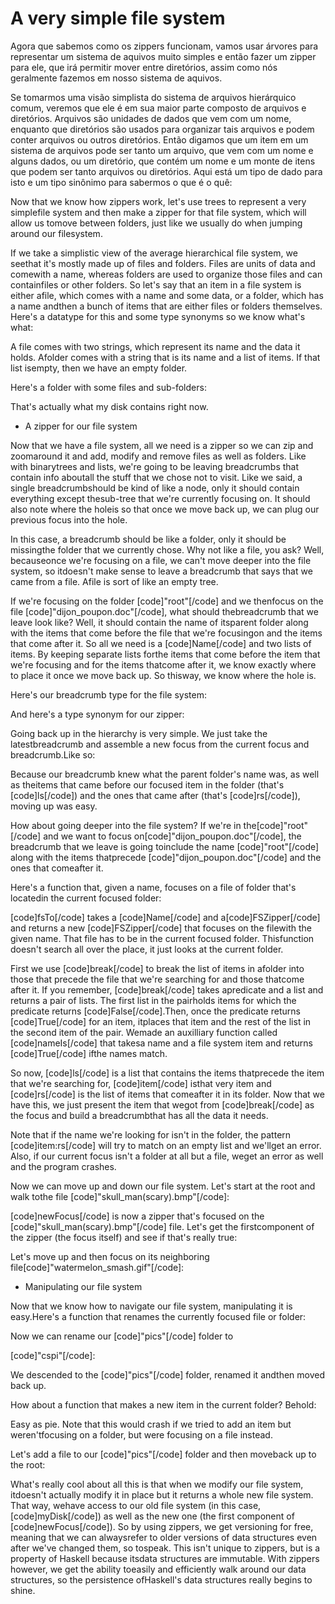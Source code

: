 A very simple file system
=========================

Agora que sabemos como os zippers funcionam, vamos usar árvores para representar um sistema de aquivos muito simples e então fazer um zipper para ele, que irá permitir mover entre diretórios, assim como nós geralmente fazemos em nosso sistema de aquivos.

Se tomarmos uma visão simplista do sistema de arquivos hierárquico comum, veremos que ele é em sua maior parte composto de arquivos e diretórios. Arquivos são unidades de dados que vem com um nome, enquanto que diretórios são usados para organizar tais arquivos e podem conter arquivos ou outros diretórios. Então digamos que um item em um sistema de arquivos pode ser tanto um arquivo, que vem com um nome e alguns dados, ou um diretório, que contém um nome e um monte de itens que podem ser tanto arquivos ou diretórios. Aqui está um tipo de dado para isto e um tipo sinônimo para sabermos o que é o quê:

Now that we know how zippers work, let's use trees to represent a very simplefile system and then make a zipper for that file system, which will allow us tomove between folders, just like we usually do when jumping around our filesystem.

If we take a simplistic view of the average hierarchical file system, we seethat it's mostly made up of files and folders. Files are units of data and comewith a name, whereas folders are used to organize those files and can containfiles or other folders. So let's say that an item in a file system is either afile, which comes with a name and some data, or a folder, which has a name andthen a bunch of items that are either files or folders themselves. Here's a datatype for this and some type synonyms so we know what's what:

A file comes with two strings, which represent its name and the data it holds. Afolder comes with a string that is its name and a list of items. If that list isempty, then we have an empty folder.

Here's a folder with some files and sub-folders:

That's actually what my disk contains right now.

- A zipper for our file system

Now that we have a file system, all we need is a zipper so we can zip and zoomaround it and add, modify and remove files as well as folders. Like with binarytrees and lists, we're going to be leaving breadcrumbs that contain info aboutall the stuff that we chose not to visit. Like we said, a single breadcrumbshould be kind of like a node, only it should contain everything except thesub-tree that we're currently focusing on. It should also note where the holeis so that once we move back up, we can plug our previous focus into the hole.

In this case, a breadcrumb should be like a folder, only it should be missingthe folder that we currently chose. Why not like a file, you ask? Well, becauseonce we're focusing on a file, we can't move deeper into the file system, so itdoesn't make sense to leave a breadcrumb that says that we came from a file. Afile is sort of like an empty tree.

If we're focusing on the folder [code]"root"[/code] and we thenfocus on the file [code]"dijon_poupon.doc"[/code], what should thebreadcrumb that we leave look like? Well, it should contain the name of itsparent folder along with the items that come before the file that we're focusingon and the items that come after it. So all we need is a [code]Name[/code] and two lists of items. By keeping separate lists forthe items that come before the item that we're focusing and for the items thatcome after it, we know exactly where to place it once we move back up. So thisway, we know where the hole is.

Here's our breadcrumb type for the file system:

And here's a type synonym for our zipper:

Going back up in the hierarchy is very simple. We just take the latestbreadcrumb and assemble a new focus from the current focus and breadcrumb.Like so:

Because our breadcrumb knew what the parent folder's name was, as well as theitems that came before our focused item in the folder (that's [code]ls[/code]) and the ones that came after (that's [code]rs[/code]), moving up was easy.

How about going deeper into the file system? If we're in the[code]"root"[/code] and we want to focus on[code]"dijon_poupon.doc"[/code], the breadcrumb that we leave is going toinclude the name [code]"root"[/code] along with the items thatprecede [code]"dijon_poupon.doc"[/code] and the ones that comeafter it.

Here's a function that, given a name, focuses on a file of folder that's locatedin the current focused folder:

[code]fsTo[/code] takes a [code]Name[/code] and a[code]FSZipper[/code] and returns a new [code]FSZipper[/code] that focuses on the filewith the given name. That file has to be in the current focused folder. Thisfunction doesn't search all over the place, it just looks at the current folder.

First we use [code]break[/code] to break the list of items in afolder into those that precede the file that we're searching for and those thatcome after it. If you remember, [code]break[/code] takes apredicate and a list and returns a pair of lists. The first list in the pairholds items for which the predicate returns [code]False[/code].Then, once the predicate returns [code]True[/code] for an item, itplaces that item and the rest of the list in the second item of the pair. Wemade an auxilliary function called [code]nameIs[/code] that takesa name and a file system item and returns [code]True[/code] ifthe names match.

So now, [code]ls[/code] is a list that contains the items thatprecede the item that we're searching for, [code]item[/code] isthat very item and [code]rs[/code] is the list of items that comeafter it in its folder. Now that we have this, we just present the item that wegot from [code]break[/code] as the focus and build a breadcrumbthat has all the data it needs.

Note that if the name we're looking for isn't in the folder, the pattern [code]item:rs[/code] will try to match on an empty list and we'llget an error. Also, if our current focus isn't a folder at all but a file, weget an error as well and the program crashes.

Now we can move up and down our file system. Let's start at the root and walk tothe file [code]"skull_man(scary).bmp"[/code]:

[code]newFocus[/code] is now a zipper that's focused on the [code]"skull_man(scary).bmp"[/code] file. Let's get the firstcomponent of the zipper (the focus itself) and see if that's really true:

Let's move up and then focus on its neighboring file[code]"watermelon_smash.gif"[/code]:

- Manipulating our file system

Now that we know how to navigate our file system, manipulating it is easy.Here's a function that renames the currently focused file or folder:

Now we can rename our [code]"pics"[/code] folder to

[code]"cspi"[/code]:

We descended to the [code]"pics"[/code] folder, renamed it andthen moved back up.

How about a function that makes a new item in the current folder? Behold:

Easy as pie. Note that this would crash if we tried to add an item but weren'tfocusing on a folder, but were focusing on a file instead.

Let's add a file to our [code]"pics"[/code] folder and then moveback up to the root:

What's really cool about all this is that when we modify our file system, itdoesn't actually modify it in place but it returns a whole new file system. That way, wehave access to our old file system (in this case, [code]myDisk[/code]) as well as the new one (the first component of [code]newFocus[/code]). So by using zippers, we get versioning for free, meaning that we can alwaysrefer to older versions of data structures even after we've changed them, so tospeak. This isn't unique to zippers, but is a property of Haskell because itsdata structures are immutable. With zippers however, we get the ability toeasily and efficiently walk around our data structures, so the persistence ofHaskell's data structures really begins to shine.